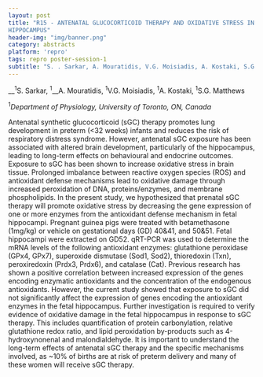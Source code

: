 ```yaml
---
layout: post
title: "R15 - ANTENATAL GLUCOCORTICOID THERAPY AND OXIDATIVE STRESS IN THE FETAL
HIPPOCAMPUS"
header-img: "img/banner.png"
category: abstracts
platform: 'repro'
tags: repro poster-session-1
subtitle: "S. . Sarkar, A. Mouratidis, V.G. Moisiadis, A. Kostaki, S.G. Matthews"
---
```

__<sup>1</sup>S. Sarkar, <sup>1</sup>__A. Mouratidis, <sup>1</sup>V.G. Moisiadis, <sup>1</sup>A. Kostaki,
<sup>1</sup>S.G. Matthews

<sup>1</sup>_Department of Physiology, University of Toronto, ON, Canada_

Antenatal synthetic glucocorticoid (sGC) therapy promotes lung
development in preterm (&lt;32 weeks) infants and reduces the risk of
respiratory distress syndrome. However, antenatal sGC exposure has been
associated with altered brain development, particularly of the
hippocampus, leading to long-term effects on behavioural and endocrine
outcomes. Exposure to sGC has been shown to increase oxidative stress in
brain tissue. Prolonged imbalance between reactive oxygen species (ROS)
and antioxidant defense mechanisms lead to oxidative damage through
increased peroxidation of DNA, proteins/enzymes, and membrane
phospholipids. In the present study, we hypothesized that prenatal sGC
therapy will promote oxidative stress by decreasing the gene expression
of one or more enzymes from the antioxidant defense mechanism in fetal
hippocampi. Pregnant guinea pigs were treated with betamethasone
(1mg/kg) or vehicle on gestational days (GD) 40&41, and 50&51. Fetal
hippocampi were extracted on GD52. qRT-PCR was used to determine the
mRNA levels of the following antioxidant enzymes: glutathione peroxidase
(GPx4, GPx7), superoxide dismutase (Sod1, Sod2), thioredoxin (Txn),
peroxiredoxin (Prdx3, Prdx6), and catalase (Cat). Previous research has
shown a positive correlation between increased expression of the genes
encoding enzymatic antioxidants and the concentration of the endogenous
antioxidants. However, the current study showed that exposure to sGC did
not significantly affect the expression of genes encoding the
antioxidant enzymes in the fetal hippocampus. Further investigation is
required to verify evidence of oxidative damage in the fetal hippocampus
in response to sGC therapy. This includes quantification of protein
carbonylation, relative glutathione redox ratio, and lipid peroxidation
by-products such as 4-hydroxynonenal and malondialdehyde. It is
important to understand the long-term effects of antenatal sGC therapy
and the specific mechanisms involved, as \~10% of births are at risk of
preterm delivery and many of these women will receive sGC therapy.
